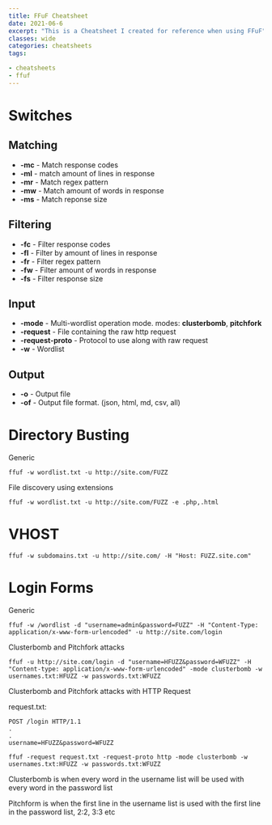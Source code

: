 ```yaml
---
title: FFuF Cheatsheet  
date: 2021-06-6
excerpt: "This is a Cheatsheet I created for reference when using FFuF"
classes: wide  
categories: cheatsheets  
tags:

- cheatsheets
- ffuf
---
```


# Switches

## Matching

- **-mc** - Match response codes
- **-ml** - match amount of lines in response
- **-mr** - Match regex pattern
- **-mw** - Match amount of words in response
- **-ms** - Match reponse size

## Filtering

- **-fc** - Filter response codes
- **-fl** - Filter by amount of lines in response
- **-fr** - Filter regex pattern
- **-fw** - Filter amount of words in response
- **-fs** - Filter response size

## Input

- **-mode** - Multi-wordlist operation mode. modes: **clusterbomb**, **pitchfork**
- **-request** - File containing the raw http request
- **-request-proto** - Protocol to use along with raw request
- **-w** - Wordlist

## Output

- **-o** - Output file
- **-of** - Output file format. (json, html, md, csv, all)

# Directory Busting

Generic

```
ffuf -w wordlist.txt -u http://site.com/FUZZ
```

File discovery using extensions

```
ffuf -w wordlist.txt -u http://site.com/FUZZ -e .php,.html
```

# VHOST

```
ffuf -w subdomains.txt -u http://site.com/ -H "Host: FUZZ.site.com"
```

# Login Forms

Generic

```
ffuf -w /wordlist -d "username=admin&password=FUZZ" -H "Content-Type: application/x-www-form-urlencoded" -u http://site.com/login
```

Clusterbomb and Pitchfork attacks

```
ffuf -u http://site.com/login -d "username=HFUZZ&password=WFUZZ" -H "Content-type: application/x-www-form-urlencoded" -mode clusterbomb -w usernames.txt:HFUZZ -w passwords.txt:WFUZZ
```

Clusterbomb and Pitchfork attacks with HTTP Request

request.txt:
```
POST /login HTTP/1.1
.
.
username=HFUZZ&password=WFUZZ
```

```
ffuf -request request.txt -request-proto http -mode clusterbomb -w usernames.txt:HFUZZ -w passwords.txt:WFUZZ
```

Clusterbomb is when every word in the username list will be used with every word in the password list

Pitchform is when the first line in the username list is used with the first line in the password list, 2:2, 3:3 etc
